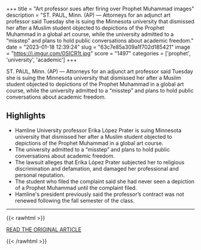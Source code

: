 +++
title = "Art professor sues after firing over Prophet Muhammad images"
description = "ST. PAUL, Minn. (AP) — Attorneys for an adjunct art professor said Tuesday she is suing the Minnesota university that dismissed her  after a Muslim student objected to depictions of the Prophet Muhammad in a global art course, while the university admitted to a “misstep” and plans to hold public conversations about academic freedom."
date = "2023-01-18 12:39:24"
slug = "63c7e85a309a1f702d185421"
image = "https://i.imgur.com/0SICR1t.jpg"
score = "1497"
categories = ['prophet', 'university', 'academic']
+++

ST. PAUL, Minn. (AP) — Attorneys for an adjunct art professor said Tuesday she is suing the Minnesota university that dismissed her  after a Muslim student objected to depictions of the Prophet Muhammad in a global art course, while the university admitted to a “misstep” and plans to hold public conversations about academic freedom.

## Highlights

- Hamline University professor Erika López Prater is suing Minnesota university that dismissed her after a Muslim student objected to depictions of the Prophet Muhammad in a global art course.
- The university admitted to a “misstep” and plans to hold public conversations about academic freedom.
- The lawsuit alleges that Erika López Prater subjected her to religious discrimination and defamation, and damaged her professional and personal reputation.
- The student who filed the complaint said she had never seen a depiction of a Prophet Muhammad until the complaint filed.
- Hamline's president previously said the professor’s contract was not renewed following the fall semester of the class.

---

{{< rawhtml >}}
  <p class="article-category">
    <a target="_blank" href="https://apnews.com/article/colleges-and-universities-minnesota-st-paul-religion-ba1f75e62e6c73eb46117d7f8394b3a4">READ THE ORIGINAL ARTICLE</a>
  </p>
{{< /rawhtml >}}
